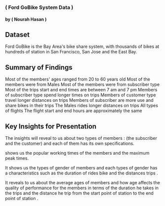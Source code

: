 ### ( Ford GoBike System Data )
#### by ( Nourah Hasan )


## Dataset

> 
Ford GoBike is the Bay Area's bike share system, with thousands of bikes at hundreds of station in San Francisco, San Jose and the East Bay.



## Summary of Findings

> 
Most of the members' ages ranged from 20 to 60 years old
Most of the members were from Males
Most of the members were from subscriber type 
Most of the trips start and end times are between 7 am and 7 pm
Members of subscriber type spend longer times on trips
Members of customer type travel longer distances on trips
Members of subscriber are more use and share bikes in their trips
The Males rides longer distances on trips
All types of flights The flight start and end hours are approximately the same


## Key Insights for Presentation

> 
The insights will reveal to us about two types of members : (the subscriber and the customer)  and each of them has its own specifications.

shows us the popular working times of the members and the maximum peak times. 

It shows us the types of gender of members and  each types of gender has a characteristics such as the duration of rides bike and the distances trips .


It reveals to us about the average ages of members and how age affects the quality of performance for the members in terms of the duration he takes in the trips and the distance he trip from the start point of station to the end point of station .